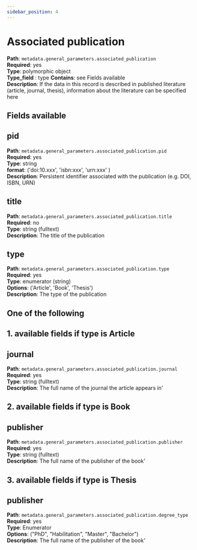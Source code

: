 ```yaml
---
sidebar_position: 4
---
```


# Associated publication    

**Path**: `metadata.general_parameters.associated_publication` <br/>
**Required**: yes <br/>
**Type**: polymorphic object <br/>
**Type_field** : type
**Contains**: see Fields available  <br/>
**Description**: If the data in this record is described in published literature (article, journal, thesis), information about the literature can be specified here

## Fields available 

## pid 

**Path**: `metadata.general_parameters.associated_publication.pid` <br/>
**Required**: yes <br/>
**Type**: string <br/>
**format**: ('doi:10.xxx', 'isbn:xxx', 'urn:xxx' ) <br/>
**Description**: Persistent identifier associated with the publication (e.g. DOI, ISBN, URN)

## title 

**Path**: `metadata.general_parameters.associated_publication.title` <br/>
**Required**: no <br/>
**Type**: string (fulltext) <br/>
**Description**: The title of the publication


## type 

**Path**: `metadata.general_parameters.associated_publication.type` <br/>
**Required**: yes <br/>
**Type**: enumerator (string) <br/>
**Options**: ('Article', 'Book', 'Thesis') <br/>
**Description**: The type of the publication

## One of the following 

## 1. available fields if type is Article 

## journal

**Path**: `metadata.general_parameters.associated_publication.journal` <br/>
**Required**: yes <br/>
**Type**: string (fulltext) <br/>
**Description**: The full name of the journal the article appears in'

## 2. available fields if type is Book 

## publisher

**Path**: `metadata.general_parameters.associated_publication.publisher` <br/>
**Required**: yes <br/>
**Type**: string (fulltext) <br/>
**Description**: The full name of the publisher of the book'


## 3. available fields if type is Thesis 

## publisher

**Path**: `metadata.general_parameters.associated_publication.degree_type` <br/>
**Required**: yes <br/>
**Type**: Enumerator <br/>
**Options**: ("PhD", "Habilitation", "Master", "Bachelor") <br/>
**Description**: The full name of the publisher of the book'


